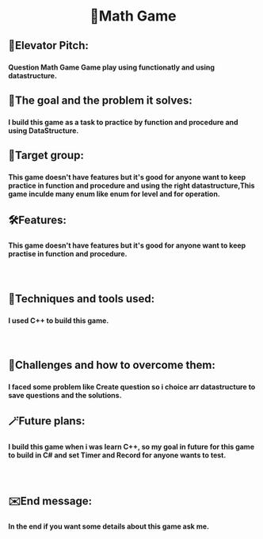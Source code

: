 <h1 align="center">🧮Math  Game</h1>

###

<h2 align="left">👀Elevator Pitch:</h2>

###

<h4 align="left">Question Math Game Game play using functionatly and using datastructure.</h4>

###

<h2 align="left">🎯The goal and the problem it solves:</h2>

###

<h4 align="left">I build this game as a task to practice by function and procedure and using DataStructure.</h4>

###

<h2 align="left">📢Target group:</h2>

###

<h4 align="left">This game doesn't have features but it's good for anyone want to keep practice in function and procedure and using the right datastructure,This game inculde many enum like enum for level and for operation.</h4>

###

<h2 align="left">🛠️Features:</h2>

###

<h4 align="left">This game doesn't have features but it's good for anyone want to keep practise in function and procedure.</h4>

###

<br clear="both">

<h2 align="left">🧰Techniques and tools used:</h2>

###

<h4 align="left">I used C++ to build this game.</h4>

###

<br clear="both">

<h2 align="left">🧱Challenges and how to overcome them:</h2>

###

<h4 align="left">I faced some problem like Create question so i choice arr datastructure to save questions and the solutions.</h4>

###

<h2 align="left">🪄Future plans:</h2>

###

<h4 align="left">I build this game when i was learn C++, so my goal in future for this game to build in C# and set Timer and Record for anyone wants to test.</h4>

###

<br clear="both">

<h2 align="left">✉️End message:</h2>

###

<h4 align="left">In the end if you want some details about this game ask me.</h4>

###
